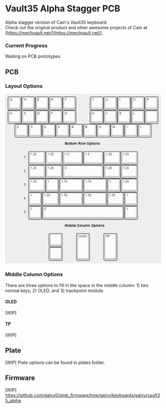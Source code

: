 # Vault35 Alpha Stagger PCB
Alpha stagger version of Cain's Vault35 keyboard.  
Check out the original product and other awesome projects of Cain at [https://mechvault.net/](https://mechvault.net/).  

### Current Progress
Waiting on PCB prototypes.

## PCB
### Layout Options
![Layouts](https://github.com/galvy0/vault35_alpha/blob/main/images/vault35_alpha_layout.png)

### Middle Column Options
There are three options to fill in the space in the middle column: 1) two normal keys, 2) OLED, and 3) trackpoint module.  

#### OLED
[WIP]
#### TP
[WIP]
## Plate
[WIP]
Plate options can be found in plates folder.  

## Firmware
[WIP] https://github.com/galvy0/qmk_firmware/tree/galvy/keyboards/galvy/vault35_alpha
